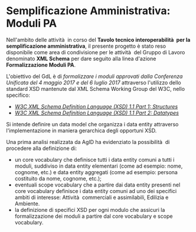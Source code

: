 # Semplificazione Amministrativa: Moduli PA

Nell&apos;ambito delle attivit&agrave;  in corso del **Tavolo tecnico interoperabilit&agrave;  per la semplificazione amministrativa**, il presente progetto &egrave; stato reso disponibile come area di condivisione per le attivit&agrave;  del Gruppo di Lavoro denominato **XML Schema** per dare seguito alla linea d&apos;azione **Formalizzazione Moduli PA**.

L&apos;obiettivo del GdL &egrave; di *formalizzare i moduli approvati dalla Conferenza Unificata del 4 maggio 2017 e del 6 luglio 2017* attraverso l&apos;utilizzo dello standard XSD mantenute dal XML Schema Working Group del W3C, nello specifico: 

- *[W3C XML Schema Definition Language (XSD) 1.1 Part 1: Structures](https://www.w3.org/TR/xmlschema11-1/)* 
- *[W3C XML Schema Definition Language (XSD) 1.1 Part 2: Datatypes](https://www.w3.org/TR/xmlschema11-2/)*

Si intende definire un data model che organizza i data entity attraverso l&apos;implementazione in maniera gerarchica degli opportuni XSD.

Una prima analisi realizzata da AgID ha evidenziato la possibilit&agrave;  di procedere alla definizione di: 

- un core vocabulary che definisce tutti i data entity comuni a tutti i moduli, suddiviso in data entity elementari (come ad esempio: nome, cognome, etc.) e data entity aggregati (come ad esempio: persona costituito da nome, cognome, etc.);
- eventuali scope vocabulary che a partire dai data entity presenti nel core vocabulary definisce i data entity comuni ad uno dei specifici ambiti di interesse: Attivit&agrave;  commerciali e assimilabili, Edilizia e Ambiente.
- la definizione di specifici XSD per ogni modulo che assicuri la formalizzazione dei moduli a partire dal core vocabulary e scope vocabulary.

